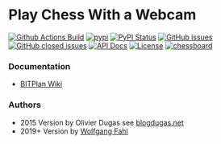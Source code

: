 # Play Chess With a Webcam

[![Github Actions Build](https://github.com/WolfgangFahl/play-chess-with-a-webcam/actions/workflows/build.yml/badge.svg)](https://github.com/WolfgangFahl/play-chess-with-a-webcam/actions/workflows/build.yml)
[![pypi](https://img.shields.io/pypi/pyversions/play-chess-with-a-webcam)](https://pypi.org/project/play-chess-with-a-webcam/)
[![PyPI Status](https://img.shields.io/pypi/v/play-chess-with-a-webcam.svg)](https://pypi.python.org/pypi/play-chess-with-a-webcam/)
[![GitHub issues](https://img.shields.io/github/issues/WolfgangFahl/play-chess-with-a-webcam.svg)](https://github.com/WolfgangFahl/play-chess-with-a-webcam/issues)
[![GitHub closed issues](https://img.shields.io/github/issues-closed/WolfgangFahl/play-chess-with-a-webcam.svg)](https://github.com/WolfgangFahl/play-chess-with-a-webcam/issues/?q=is%3Aissue+is%3Aclosed)
[![API Docs](https://img.shields.io/badge/API-Documentation-blue)](https://WolfgangFahl.github.io/play-chess-with-a-webcam/)
[![License](https://img.shields.io/github/license/WolfgangFahl/play-chess-with-a-webcam.svg)](https://www.apache.org/licenses/LICENSE-2.0)
[![chessboard](http://wiki.bitplan.com/images/wiki/f/f9/PlayChessWithAWebCam2019-10-26.png)](http://wiki.bitplan.com/index.php/PlayChessWithAWebCam)

### Documentation
* [BITPlan Wiki](http://wiki.bitplan.com/index.php/PlayChessWithAWebCam)

### Authors
* 2015  Version by Olivier Dugas see [blogdugas.net](http://blogdugas.net/blog/2015/05/18/play-chess-with-a-webcam/)
* 2019+ Version by [Wolfgang Fahl](http://www.bitplan.com/Wolfgang_Fahl)
